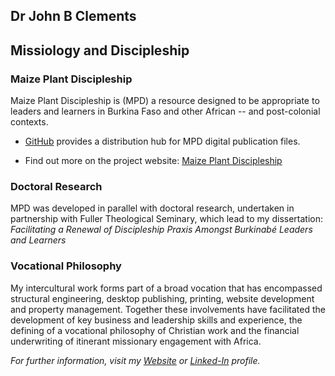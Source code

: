 ## Dr John B Clements

## Missiology and Discipleship

### Maize Plant Discipleship ###

Maize Plant Discipleship is (MPD) a resource designed to be appropriate to leaders and learners in Burkina Faso and other African -- and post-colonial contexts. 

- [GitHub][@johnbrc] provides a distribution hub for MPD digital publication files.

- Find out more on the project website: [Maize Plant Discipleship][]

### Doctoral Research ###

MPD was developed in parallel with doctoral research, undertaken in partnership with Fuller Theological Seminary, which lead to my dissertation:	*Facilitating a Renewal of Discipleship Praxis Amongst Burkinabé Leaders and Learners*

### Vocational Philosophy ###

My intercultural work forms part of a broad vocation that has encompassed structural engineering, desktop publishing, printing, website development and property management. Together these involvements have facilitated the development of key business and leadership skills and experience, the defining of a vocational philosophy of Christian work and the financial underwriting of itinerant missionary engagement with Africa.

*For further information, visit my [Website][] or [Linked-In][] profile.*


[Maize Plant Discipleship]: http://maizeplantdiscipleship.wordpress.com
[Website]: http://jbclements.wordpress.com/
[Linked-In]: http://uk.linkedin.com/in/jbclements/
[@johnbrc]: http://johnbrc.github.io
